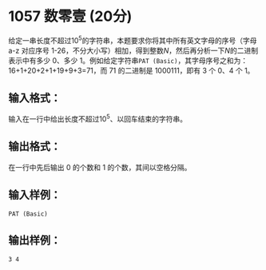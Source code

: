 # 1057 数零壹 (20分)
给定一串长度不超过$10^{5}$的字符串，本题要求你将其中所有英文字母的序号（字母 a-z 对应序号 1-26，不分大小写）相加，得到整数$N$，然后再分析一下$N$的二进制表示中有多少 0、多少 1。例如给定字符串`PAT (Basic)`，其字母序号之和为：16+1+20+2+1+19+9+3=71，而 71 的二进制是 1000111，即有 3 个 0、4 个 1。
## 输入格式：
输入在一行中给出长度不超过$10^{5}$、以回车结束的字符串。
## 输出格式：
在一行中先后输出 0 的个数和 1 的个数，其间以空格分隔。
## 输入样例：
```
PAT (Basic)
```
## 输出样例：
```
3 4
```
      
    
